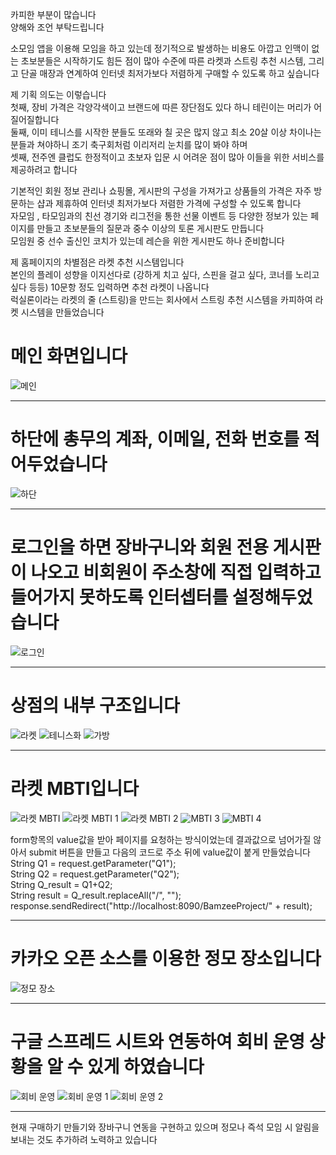 카피한 부분이 많습니다  
양해와 조언 부탁드립니다

소모임 앱을 이용해 모임을 하고 있는데 정기적으로 발생하는 비용도 아깝고 인맥이 없는 초보분들은 시작하기도 힘든 점이 많아 수준에 따른 라켓과 스트링 추천 시스템, 그리고 단골 매장과 연계하여 인터넷 최저가보다 저렴하게 구매할 수 있도록 하고 싶습니다

제 기획 의도는 이렇습니다  
첫째, 장비 가격은 각양각색이고 브랜드에 따른 장단점도 있다 하니 테린이는 머리가 어질어질합니다  
둘째, 이미 테니스를 시작한 분들도 또래와 칠 곳은 많지 않고 최소 20살 이상 차이나는 분들과 쳐야하니 조기 축구회처럼 이리저리 눈치를 많이 봐야 하며  
셋째, 전주엔 클럽도 한정적이고 초보자 입문 시 어려운 점이 많아 이들을 위한 서비스를 제공하려고 합니다

기본적인 회원 정보 관리나 쇼핑몰, 게시판의 구성을 가져가고 상품들의 가격은 자주 방문하는 샵과 제휴하여 인터넷 최저가보다 저렴한 가격에 구성할 수 있도록 합니다  
자모임 , 타모임과의 친선 경기와 리그전을 통한 선물 이벤트 등 다양한 정보가 있는 페이지를 만들고 초보분들의 질문과 중수 이상의 토론 게시판도 만듭니다  
모임원 중 선수 출신인 코치가 있는데 레슨을 위한 게시판도 하나 준비합니다

제 홈페이지의 차별점은 라켓 추천 시스템입니다  
본인의 플레이 성향을 이지선다로 (강하게 치고 싶다, 스핀을 걸고 싶다, 코너를 노리고 싶다 등등) 10문항 정도 입력하면 추천 라켓이 나옵니다  
럭실론이라는 라켓의 줄 (스트링)을 만드는 회사에서 스트링 추천 시스템을 카피하여 라켓 시스템을 만들었습니다

# 메인 화면입니다
![메인](https://user-images.githubusercontent.com/84412265/132436872-9efd63ea-b4ff-41f1-9ca4-989202e7eb88.png)
***

# 하단에 총무의 계좌, 이메일, 전화 번호를 적어두었습니다
![하단](https://user-images.githubusercontent.com/84412265/132436898-4940a6f0-f5d0-4d55-8eef-4885909d78c9.png)
***

# 로그인을 하면 장바구니와 회원 전용 게시판이 나오고 비회원이 주소창에 직접 입력하고 들어가지 못하도록 인터셉터를 설정해두었습니다
![로그인](https://user-images.githubusercontent.com/84412265/132436869-4bc9df08-88ec-45c2-b405-5c4ad8d33201.png)
***

# 상점의 내부 구조입니다
![라켓](https://user-images.githubusercontent.com/84412265/132436858-c11dba99-6736-4557-a37b-b9a6668b96f3.png)
![테니스화](https://user-images.githubusercontent.com/84412265/132436889-ee689ddc-8609-45f7-af94-1436a0ca8046.png)
![가방](https://user-images.githubusercontent.com/84412265/132436779-bd790e71-30c8-4823-8a12-ea961f4c33d8.png)
***  

# 라켓 MBTI입니다
![라켓 MBTI](https://user-images.githubusercontent.com/84412265/132436845-d0848371-258f-40bd-b780-2aec0d9ac655.png)
![라켓 MBTI 1](https://user-images.githubusercontent.com/84412265/132436822-43ede248-4c6b-4995-b132-bffcd34d68f7.png)
![라켓 MBTI 2](https://user-images.githubusercontent.com/84412265/132436831-e7279662-f700-4bb3-b0fd-c439092c3506.png)
![MBTI 3](https://user-images.githubusercontent.com/84412265/132780939-a5f933f4-d309-43ee-a6e4-425dceccbec9.png)
![MBTI 4](https://user-images.githubusercontent.com/84412265/132780943-2245d050-1cf8-4153-a15e-e4957390f4bb.png)


form항목의 value값을 받아 페이지를 요청하는 방식이었는데 결과값으로 넘어가질 않아서 submit 버튼을 만들고 다음의 코드로 주소 뒤에 value값이 붙게 만들었습니다  
String Q1 = request.getParameter("Q1");  
String Q2 = request.getParameter("Q2");  
String Q_result = Q1+Q2;  
String result = Q_result.replaceAll("/", "");  
response.sendRedirect("http://localhost:8090/BamzeeProject/" + result);  
***  

# 카카오 오픈 소스를 이용한 정모 장소입니다
![정모 장소](https://user-images.githubusercontent.com/84412265/132436882-1fd8d998-8fca-45d9-aa01-0876025a5f79.png)
***

# 구글 스프레드 시트와 연동하여 회비 운영 상황을 알 수 있게 하였습니다
![회비 운영](https://user-images.githubusercontent.com/84412265/132436903-17a9ef3d-3acb-40c8-b110-1deea0193e2c.png)
![회비 운영 1](https://user-images.githubusercontent.com/84412265/132436907-244b584e-0351-43f7-a90a-5a50dd02a2b7.png)
![회비 운영 2](https://user-images.githubusercontent.com/84412265/132437469-9ddfe166-94ce-4fbb-8ea1-e62ebe1060d1.png)
***

현재 구매하기 만들기와 장바구니 연동을 구현하고 있으며 정모나 즉석 모임 시 알림을 보내는 것도 추가하려 노력하고 있습니다
